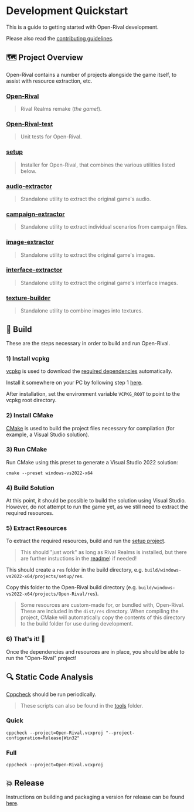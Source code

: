 # Development Quickstart

This is a guide to getting started with Open-Rival development.

Please also read the [contributing guidelines](/docs/CONTRIBUTING.md).

## :world_map: Project Overview

Open-Rival contains a number of projects alongside the game itself, to assist with resource extraction, etc.

### [Open-Rival](/projects/Open-Rival)

> Rival Realms remake (_the game!_).

### [Open-Rival-test](/projects/Open-Rival-test)

> Unit tests for Open-Rival.

### [setup](/projects/setup)

> Installer for Open-Rival, that combines the various utilities listed below.

### [audio-extractor](/projects/audio-extractor)

> Standalone utility to extract the original game's audio.

### [campaign-extractor](/projects/campaign-extractor)

> Standalone utility to extract individual scenarios from campaign files.

### [image-extractor](/projects/image-extractor)

> Standalone utility to extract the original game's images.

### [interface-extractor](/projects/interface-extractor)

> Standalone utility to extract the original game's interface images.

### [texture-builder](/projects/texture-builder)

> Standalone utility to combine images into textures.

## :hammer: Build

These are the steps necessary in order to build and run Open-Rival.

### 1) Install vcpkg

[vcpkg](https://github.com/microsoft/vcpkg) is used to download the [required dependencies](/docs/dependencies.md) automatically.

Install it somewhere on your PC by following step 1 [here](https://learn.microsoft.com/en-gb/vcpkg/get_started/get-started?pivots=shell-powershell#1---set-up-vcpkg).

After installation, set the environment variable `VCPKG_ROOT` to point to the vcpkg root directory.

### 2) Install CMake

[CMake](https://cmake.org/) is used to build the project files necessary for compilation (for example, a Visual Studio solution).

### 3) Run CMake

Run CMake using this preset to generate a Visual Studio 2022 solution:

```
cmake --preset windows-vs2022-x64
```

### 4) Build Solution

At this point, it should be possible to build the solution using Visual Studio. However, do not attempt to run the game yet, as we still need to extract the required resources.

### 5) Extract Resources

To extract the required resources, build and run the [setup project](/projects/setup).

> This should "just work" as long as Rival Realms is installed, but there are further instuctions in the [readme](/projects/setup/README.md)) if needed!

This should create a `res` folder in the build directory, e.g. `build/windows-vs2022-x64/projects/setup/res`.

Copy this folder to the Open-Rival build directory (e.g. `build/windows-vs2022-x64/projects/Open-Rival/res`).

> Some resources are custom-made for, or bundled with, Open-Rival. These are included in the `dist/res` directory. When compiling the project, CMake will automatically copy the contents of this directory to the build folder for use during development.

### 6) That's it! :tada:

Once the dependencies and resources are in place, you should be able to run the "Open-Rival" project!

## :mag: Static Code Analysis

[Cppcheck](http://cppcheck.sourceforge.net/) should be run periodically.

> These scripts can also be found in the [tools](/tools) folder.

### Quick

```
cppcheck --project=Open-Rival.vcxproj "--project-configuration=Release|Win32"
```

### Full

```
cppcheck --project=Open-Rival.vcxproj
```

## :boom: Release

Instructions on building and packaging a version for release can be found [here](/docs/release_checklist.md).
